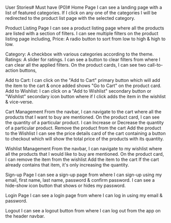 User Stories#
Must have (P0)#
Home Page
I can see a landing page with a list of featured categories.
If I click on any one of the categories I will be redirected to the product list page with the selected category.

Product Listing Page
I can see a product listing page where all the products are listed with a section of filters.
I can see multiple filters on the product listing page including,
Price: A radio button to sort from low to high & high to low.

Category: A checkbox with various categories according to the theme.
Ratings: A slider for ratings.
I can see a button to clear filters from where I can clear all the applied filters.
On the product cards, I can see two call-to-action buttons,

Add to Cart: I can click on the "Add to Cart" primary button which will add the item to the cart & once added shows "Go to Cart" on the product card.
Add to Wishlist: I can click on a "Add to Wishlist" secondary button or "Wishlist" secondary icon button where if I click adds the item in the wishlist & vice-verse.

Cart Management
From the navbar, I can navigate to the cart where all the products that I want to buy are mentioned.
On the product card,
I can see the quantity of a particular product.
I can Increase or Decrease the quantity of a particular product.
Remove the product from the cart
Add the product to the Wishlist
I can see the price details card of the cart containing a button to checkout which will show the total price of the products with its quantity.

Wishlist Management
From the navbar, I can navigate to my wishlist where all the products that I would like to buy are mentioned.
On the product card,
I can remove the item from the wishlist
Add the item to the cart
If the cart already contains that item, it's only increasing the quantity.

Sign-up Page
I can see a sign-up page from where I can sign-up using my email, first name, last name, password & confirm password.
I can see a hide-show icon button that shows or hides my password.

Login Page
I can see a login page from where I can log in using my email & password.

Logout
I can see a logout button from where I can log out from the app on the header navbar.
